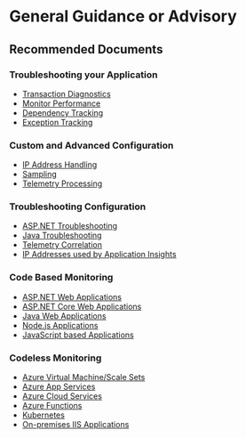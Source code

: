 <properties
	pageTitle="General Guidance or Advisory"
	description="General Guidance or Advisory"
	service="microsoft.insights"
	resource="components"
	authors="debugthings"
	ms.author="jamdavi"
	articleId="appinsights-advisory"
	displayOrder=""
	selfHelpType="generic"
	resourceTags=""
	productPesIds="15693"
	supportTopicIds="32452725"
	cloudEnvironments="public, Fairfax, usnat, ussec"
	ownershipId="AzureMonitoring_ApplicationInsights"
/>

# General Guidance or Advisory

## **Recommended Documents**

### Troubleshooting your Application

* [Transaction Diagnostics](https://docs.microsoft.com/azure/azure-monitor/app/transaction-diagnostics)
* [Monitor Performance](https://docs.microsoft.com/azure/azure-monitor/app/web-monitor-performance)
* [Dependency Tracking](https://docs.microsoft.com/azure/azure-monitor/app/asp-net-dependencies)
* [Exception Tracking](https://docs.microsoft.com/azure/azure-monitor/app/asp-net-exceptions)

### Custom and Advanced Configuration

* [IP Address Handling](https://docs.microsoft.com/azure/azure-monitor/app/ip-collection)
* [Sampling](https://docs.microsoft.com/azure/azure-monitor/app/sampling)
* [Telemetry Processing](https://docs.microsoft.com/azure/azure-monitor/app/api-filtering-sampling)

### Troubleshooting Configuration

* [ASP.NET Troubleshooting](https://docs.microsoft.com/azure/azure-monitor/app/asp-net-troubleshoot-no-data)
* [Java Troubleshooting](https://docs.microsoft.com/azure/azure-monitor/app/java-troubleshoot)
* [Telemetry Correlation](https://docs.microsoft.com/azure/azure-monitor/app/correlation)
* [IP Addresses used by Application Insights](https://docs.microsoft.com/azure/azure-monitor/app/ip-addresses)

### Code Based Monitoring

* [ASP.NET Web Applications](https://docs.microsoft.com/azure/azure-monitor/app/asp-net)
* [ASP.NET Core Web Applications](https://docs.microsoft.com/azure/azure-monitor/app/asp-net-core)
* [Java Web Applications](https://docs.microsoft.com/azure/azure-monitor/app/java-get-started)
* [Node.js Applications](https://docs.microsoft.com/azure/azure-monitor/app/nodejs)
* [JavaScript based Applications](https://docs.microsoft.com/azure/azure-monitor/app/javascript)

### Codeless Monitoring

* [Azure Virtual Machine/Scale Sets](https://docs.microsoft.com/azure/azure-monitor/app/azure-vm-vmss-apps)
* [Azure App Services](https://docs.microsoft.com/azure/azure-monitor/app/azure-web-apps)
* [Azure Cloud Services](https://docs.microsoft.com/azure/azure-monitor/app/cloudservices)
* [Azure Functions](https://docs.microsoft.com/azure/azure-functions/functions-monitoring)
* [Kubernetes](https://docs.microsoft.com/azure/azure-monitor/app/kubernetes)
* [On-premises IIS Applications](https://docs.microsoft.com/azure/azure-monitor/app/status-monitor-v2-get-started)


